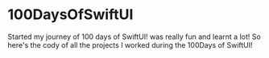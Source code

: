 # 100DaysOfSwiftUI
Started my journey of 100 days of SwiftUI! was really fun and learnt a lot! 
So here's the cody of all the projects I worked during the 100Days of SwiftUI!
